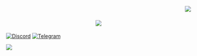 <img align="right" src="https://visitor-badge.laobi.icu/badge?page_id=kod1rovsh1k.kod1rovsh1k" />

<h1 align="center">
    <img src="https://readme-typing-svg.herokuapp.com/?font=Righteous&size=35&center=true&vCenter=true&width=500&height=70&duration=3000&lines=Hello+👋;+I'm+Kod1rovsh1k;" />
</h1>

[![Discord](https://img.shields.io/badge/Discord-2131AF)](https://discord.gg/53pbdFW4qG)
[![Telegram](https://img.shields.io/badge/Telegram-4682B4)](https://t.me/armlove_s)

[![](https://github-readme-stats.vercel.app/api?username=kod1rovsh1k&show_icons=true&bg_color=00000000)](https://github.com/Kod1rovsh1k)

